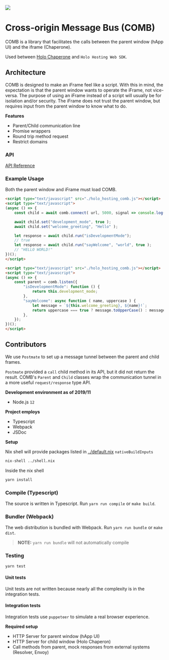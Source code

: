 ![](https://img.shields.io/npm/v/@holo-host/comb/latest?style=flat-square)

# Cross-origin Message Bus (COMB)

COMB is a library that facilitates the calls between the parent window (hApp UI) and the iframe
(Chaperone).

Used between [Holo Chaperone](https://github.com/Holo-Host/chaperone/tree/develop) and `Holo Hosting
Web SDK`.

## Architecture

COMB is designed to make an iFrame feel like a script.  With this in mind, the expectation is that
the parent window wants to operate the iFrame, not vice-versa.  The purpose of using an iFrame
instead of a script will usually be for isolation and/or security.  The iFrame does not trust the
parent window, but requires input from the parent window to know what to do.

**Features**
- Parent/Child communication line
- Promise wrappers
- Round trip method request
- Restrict domains

### API

[API Reference](https://holo-host.github.io/chaperone/comb/docs/module-COMB.html)

### Example Usage

Both the parent window and iFrame must load COMB.


```html
<script type="text/javascript" src="./holo_hosting_comb.js"></script>
<script type="text/javascript">
(async () => {
    const child = await comb.connect( url, 5000, signal => console.log('comb got signal', signal) );

    await child.set("development_mode", true );
    await child.set("welcome_greeting", "Hello" );

    let response = await child.run("isDevelopmentMode");
    // true
    let response = await child.run("sayWelcome", "world", true );
    // "HELLO WORLD!"
})();
</script>
```

```html
<script type="text/javascript" src="./holo_hosting_comb.js"></script>
<script type="text/javascript">
(async () => {
    const parent = comb.listen({
        "isDevelopmentMode": function () {
            return this.development_mode;
        },
        "sayWelcome": async function ( name, uppercase ) {
            let message = `${this.welcome_greeting}, ${name}!`;
            return uppercase === true ? message.toUpperCase() : message;
        },
    });
})();
</script>
```


## Contributors

We use `Postmate` to set up a message tunnel between the parent and child frames.

`Postmate` provided a `call` child method in its API, but it did not return the result.  COMB's
`Parent` and `Child` classes wrap the communication tunnel in a more useful `request/response` type
API.

**Development environment as of 2019/11**
- Node.js `12`

**Project employs**
- Typescript
- Webpack
- JSDoc

**Setup**

Nix shell will provide packages listed in [../default.nix](../default.nix) `nativeBuildInputs`
```bash
nix-shell ../shell.nix
```

Inside the nix shell
```bash
yarn install
```

### Compile (Typescript)

The source is written in Typescript.  Run `yarn run compile` or `make build`.

### Bundler (Webpack)

The web distribution is bundled with Webpack.  Run `yarn run bundle` or `make dist`.

> **NOTE:** `yarn run bundle` will not automatically compile

### Testing

```bash
yarn test
```

#### Unit tests
Unit tests are not written because nearly all the complexity is in the integration tests.

#### Integration tests
Integration tests use `puppeteer` to simulate a real browser experience.

**Required setup**
- HTTP Server for parent window (hApp UI)
- HTTP Server for child window (Holo Chaperon)
- Call methods from parent, mock responses from external systems (Resolver, Envoy)
